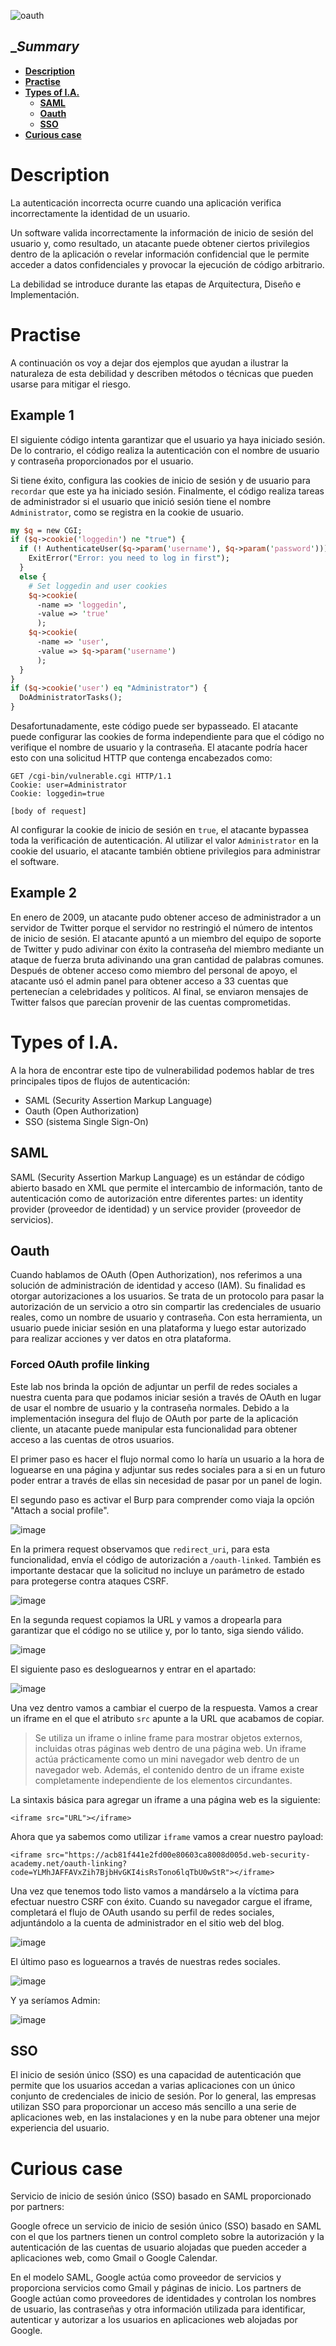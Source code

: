 ![oauth](https://user-images.githubusercontent.com/88755387/133160635-4f3177db-8257-4230-9e94-e4c307f037bd.jpg)

## __Summary_

- [__Description__](#Description)
- [__Practise__](#Practise)
- [__Types of I.A.__](#Types-of-ia)
  - [__SAML__](#SAML)
  - [__Oauth__](#Oauth)
  - [__SSO__](#SSO)
- [__Curious case__](#Curious-case)

# __Description__

La autenticación incorrecta ocurre cuando una aplicación verifica incorrectamente la identidad de un usuario.

Un software valida incorrectamente la información de inicio de sesión del usuario y, como resultado, un atacante puede obtener ciertos privilegios dentro de la aplicación o revelar información confidencial que le permite acceder a datos confidenciales y provocar la ejecución de código arbitrario.

La debilidad se introduce durante las etapas de Arquitectura, Diseño e Implementación.

# __Practise__

A continuación os voy a dejar dos ejemplos que ayudan a ilustrar la naturaleza de esta debilidad y describen métodos o técnicas que pueden usarse para mitigar el riesgo.

## __Example 1__

El siguiente código intenta garantizar que el usuario ya haya iniciado sesión. De lo contrario, el código realiza la autenticación con el nombre de usuario y contraseña proporcionados por el usuario. 

Si tiene éxito, configura las cookies de inicio de sesión y de usuario para `recordar` que este ya ha iniciado sesión. Finalmente, el código realiza tareas de administrador si el usuario que inició sesión tiene el nombre `Administrator`, como se registra en la cookie de usuario.

```perl
my $q = new CGI;
if ($q->cookie('loggedin') ne "true") {
  if (! AuthenticateUser($q->param('username'), $q->param('password'))) {
    ExitError("Error: you need to log in first");
  }
  else {
    # Set loggedin and user cookies
    $q->cookie(
      -name => 'loggedin',
      -value => 'true'
      );
    $q->cookie(
      -name => 'user',
      -value => $q->param('username')
      );
  }
}
if ($q->cookie('user') eq "Administrator") {
  DoAdministratorTasks();
}
```

Desafortunadamente, este código puede ser bypasseado. El atacante puede configurar las cookies de forma independiente para que el código no verifique el nombre de usuario y la contraseña. El atacante podría hacer esto con una solicitud HTTP que contenga encabezados como:

```
GET /cgi-bin/vulnerable.cgi HTTP/1.1
Cookie: user=Administrator
Cookie: loggedin=true

[body of request]
```

Al configurar la cookie de inicio de sesión en `true`, el atacante bypassea toda la verificación de autenticación. Al utilizar el valor `Administrator` en la cookie del usuario, el atacante también obtiene privilegios para administrar el software.

## __Example 2__

En enero de 2009, un atacante pudo obtener acceso de administrador a un servidor de Twitter porque el servidor no restringió el número de intentos de inicio de sesión. El atacante apuntó a un miembro del equipo de soporte de Twitter y pudo adivinar con éxito la contraseña del miembro mediante un ataque de fuerza bruta adivinando una gran cantidad de palabras comunes. Después de obtener acceso como miembro del personal de apoyo, el atacante usó el admin panel para obtener acceso a 33 cuentas que pertenecían a celebridades y políticos. Al final, se enviaron mensajes de Twitter falsos que parecían provenir de las cuentas comprometidas.

# __Types of I.A.__

A la hora de encontrar este tipo de vulnerabilidad podemos hablar de tres principales tipos de flujos de autenticación:

- SAML (Security Assertion Markup Language)
- Oauth (Open Authorization)
- SSO (sistema Single Sign-On)

## __SAML__

SAML (Security Assertion Markup Language) es un estándar de código abierto basado en XML que permite el intercambio de información, tanto de autenticación como de autorización entre diferentes partes: un identity provider (proveedor de identidad) y un service provider (proveedor de servicios).

## __Oauth__

Cuando hablamos de OAuth (Open Authorization), nos referimos a una solución de administración de identidad y acceso (IAM). Su finalidad es otorgar autorizaciones a los usuarios. Se trata de un protocolo para pasar la autorización de un servicio a otro sin compartir las credenciales de usuario reales, como un nombre de usuario y contraseña. Con esta herramienta, un usuario puede iniciar sesión en una plataforma y luego estar autorizado para realizar acciones y ver datos en otra plataforma.

### __Forced OAuth profile linking__

Este lab nos brinda la opción de adjuntar un perfil de redes sociales a nuestra cuenta para que podamos iniciar sesión a través de OAuth en lugar de usar el nombre de usuario y la contraseña normales. Debido a la implementación insegura del flujo de OAuth por parte de la aplicación cliente, un atacante puede manipular esta funcionalidad para obtener acceso a las cuentas de otros usuarios.

El primer paso es hacer el flujo normal como lo haría un usuario a la hora de loguearse en una página y adjuntar sus redes sociales para a si en un futuro poder entrar a través de ellas sin necesidad de pasar por un panel de login.

El segundo paso es activar el Burp para comprender como viaja la opción "Attach a social profile".

![image](https://user-images.githubusercontent.com/88755387/133300768-271f86fb-30e7-46a0-a886-bf7592f6605d.png)

En la primera request observamos que `redirect_uri`, para esta funcionalidad, envía el código de autorización a `/oauth-linked`. También es importante destacar que la solicitud no incluye un parámetro de estado para protegerse contra ataques CSRF. 

![image](https://user-images.githubusercontent.com/88755387/133301055-488f3491-8e2c-42dd-8565-edb60bd7eec8.png)


En la segunda request copiamos la URL y vamos a dropearla para garantizar que el código no se utilice y, por lo tanto, siga siendo válido.

![image](https://user-images.githubusercontent.com/88755387/133301586-58f7f06c-9ee6-4a53-a316-6958d3d38d64.png)

El siguiente paso es desloguearnos y entrar en el apartado:

![image](https://user-images.githubusercontent.com/88755387/133302044-33d325f2-96bf-49a4-9bbe-c109a15d862b.png)

Una vez dentro vamos a cambiar el cuerpo de la respuesta. Vamos a crear un iframe en el que el atributo `src` apunte a la URL que acabamos de copiar.

> Se utiliza un iframe o inline frame para mostrar objetos externos, incluidas otras páginas web dentro de una página web. Un iframe actúa prácticamente como un mini navegador web dentro de un navegador web. Además, el contenido dentro de un iframe existe completamente independiente de los elementos circundantes.

La sintaxis básica para agregar un iframe a una página web es la siguiente:
```
<iframe src="URL"></iframe>
```

Ahora que ya sabemos como utilizar `iframe` vamos a crear nuestro payload:

```
<iframe src="https://acb81f441e2fd00e80603ca8008d005d.web-security-academy.net/oauth-linking?code=YLMhJAFFAVxZih7BjbHvGKI4isRsTono6lqTbU0wStR"></iframe>
```

Una vez que tenemos todo listo vamos a mandárselo a la víctima para efectuar nuestro CSRF con éxito. Cuando su navegador cargue el iframe, completará el flujo de OAuth usando su perfil de redes sociales, adjuntándolo a la cuenta de administrador en el sitio web del blog.

![image](https://user-images.githubusercontent.com/88755387/133303216-84047e2b-5a5b-490e-8f36-cbb3b1645b18.png)

El último paso es loguearnos a través de nuestras redes sociales.

![image](https://user-images.githubusercontent.com/88755387/133303688-f1862e7f-ec86-4a6d-8467-3cc035a3dde1.png)

Y ya seríamos Admin:

![image](https://user-images.githubusercontent.com/88755387/133304000-37d410c1-e48f-442c-bc57-f03633606455.png)

## __SSO__

El inicio de sesión único (SSO) es una capacidad de autenticación que permite que los usuarios accedan a varias aplicaciones con un único conjunto de credenciales de inicio de sesión. Por lo general, las empresas utilizan SSO para proporcionar un acceso más sencillo a una serie de aplicaciones web, en las instalaciones y en la nube para obtener una mejor experiencia del usuario.

# __Curious case__

Servicio de inicio de sesión único (SSO) basado en SAML proporcionado por partners:

Google ofrece un servicio de inicio de sesión único (SSO) basado en SAML con el que los partners tienen un control completo sobre la autorización y la autenticación de las cuentas de usuario alojadas que pueden acceder a aplicaciones web, como Gmail o Google Calendar. 

En el modelo SAML, Google actúa como proveedor de servicios y proporciona servicios como Gmail y páginas de inicio. Los partners de Google actúan como proveedores de identidades y controlan los nombres de usuario, las contraseñas y otra información utilizada para identificar, autenticar y autorizar a los usuarios en aplicaciones web alojadas por Google.








